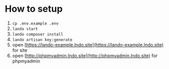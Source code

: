 # How to setup

1. `cp .env.example .env`
2. `lando start`
3. `lando composer install`
4. `lando artisan key:generate`
5. open [https://lando-example.lndo.site](https://lando-example.lndo.site) for site
5. open [http://phpmyadmin.lndo.site](http://phpmyadmin.lndo.site) for phpmyadmin
